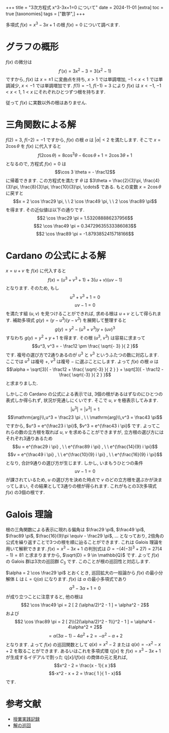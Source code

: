 +++
title = "3次方程式 x^3-3x+1=0 について"
date = 2024-11-01
[extra]
toc = true
[taxonomies]
tags = ["数学",]
+++

多項式 $f(x) = x^3 - 3x + 1$ の根 $f(x) = 0$ について調べます.

# グラフの概形

$f(x)$ の微分は
$$f'(x) = 3x^2 - 3 = 3(x^2 - 1)$$
ですから, $f(x)$ は $x = \pm 1$ に変曲点を持ち, $x > 1$ では単調増加,
$-1 < x < 1$ では単調減少, $x < -1$ では単調増加です.
$f(1) = -1$, $f(-1) = 3$ により $f(x)$ は $x< -1$, $-1 < x < 1$, $1 < x$ にそれぞれひとつずつ根を持ちます.

従って $f(x)$ に実数以外の根はありません.


# 三角関数による解

$f(2) = 3$, $f(-2) = -1$ ですから, $f(x)$ の根 $\alpha$ は $|\alpha| < 2$ を満たします.
そこで $x = 2 \cos \theta$ を $f(x)$ に代入すると
$$f(2\cos\theta) = 8 \cos^3 \theta - 6 \cos \theta + 1 = 2 \cos 3 \theta + 1$$
となるので, 方程式 $f(x) = 0$ は
$$\cos 3 \theta = - \frac12$$
に帰着できます. この方程式を満たす $\theta$ は 
$3\theta = \frac{2}{3}\pi, \frac{4}{3}\pi, \frac{8}{3}\pi, \frac{10}{3}\pi, \cdots$ である.
もとの変数 $x = 2 \cos \theta$ に戻すと
$$x = 2 \cos \frac29 \pi, \ \ 2 \cos \frac49 \pi, \ \ 2 \cos \frac89 \pi$$
を得ます. その近似値は以下の通りです.
$$2 \cos \frac29 \pi = 1.532088886237956$$
$$2 \cos \frac49 \pi = 0.34729635533386083$$
$$2 \cos \frac89 \pi = -1.8793852415718166$$


# Cardano の公式による解

$x = u + v$ を $f(x)$ に代入すると
$$f(x) = (u^3 + v^3 + 1) + 3 (u + v ) (u v - 1)$$
となります. そのため, もし
$$u^3 + v^3 + 1 = 0$$
$$u v - 1 = 0$$
を満たす組 $(u, v)$ を見つけることができれば, 求める根は $u + v$ として得られます.
補助多項式 $g(y) = (y - u^3) (y - v^3)$ を展開して整理すると
$$g(y) = y^2 - (u^3 + v^3) y + (u v)^3$$
すなわち $g(y) = y^2 + y + 1$ を得ます. その根 ($u^3$, $v^3$) は容易に求まって
$$u^3, v^3 = - \frac12 \pm \frac{ \sqrt{- 3} }{ 2 }$$
です. 複号の選び方で2通りあるのが $u^3$ と $v^3$ というふたつの数に対応します.
ここでは $u^3$ は複号 $+$, $v^3$ は複号 $-$ に選ぶことにします. 
よって $f(x)$ の根 $\alpha$ は
$$\alpha = \sqrt[3]{ - \frac12 + \frac{ \sqrt{-3} }{ 2 } } + \sqrt[3]{ - \frac12 - \frac{ \sqrt{-3} }{ 2 } }$$
と求まりました.

しかしこの Cardano の公式による表示では, 3個の根があるはずなのにひとつの表式しか得られず, 状況が見通しにくいです.
そこで $u$, $v$ を極表示してみます.
$$|u^3| = |v^3| = 1$$
$$\mathrm{arg}\\,u^3 = \frac23 \pi , \ \ \mathrm{arg}\\,v^3 = \frac43 \pi$$
ですから, $u^3 = e^{\frac23 i \pi}$, $v^3 = e^{\frac43 i \pi}$ です. 
よってこれらの数の立方根を取れば $u$, $v$ を求めることができますが, 立方根の選び方にはそれぞれ3通りあるため
$$u = e^{\frac29 i \pi} , \ \ e^{\frac89 i \pi} , \ \ e^{\frac{14}{9} i \pi}$$
$$v = e^{\frac49 i \pi} , \ \ e^{\frac{10}{9} i \pi} , \ \ e^{\frac{16}{9} i \pi}$$
となり, 合計9通りの選び方が生じます. しかし, いまもうひとつの条件
$$uv - 1 = 0$$
が課されているため, $u$ の選び方を決めた時点で $v$ のどの立方根を選ぶかが決まってしまい,
その結果として3通りの根が得られます. これがもとの3次多項式 $f(x)$ の3個の根です.


# Galois 理論

根の三角関数による表示に現れる偏角は $\frac29 \pi$, $\frac49 \pi$, $\frac89 \pi$, 
$\frac{16}{9}\pi \equiv - \frac29 \pi$, ... となっており, 2倍角の公式を繰り返すことで3つの根を順に辿ることができます.
これは Galois 理論を用いて解釈できます.
$f(x) = x^3 - 3x + 1$ の判別式は $D = - ( 4(-3)^3 + 27 ) = 27 ( 4 - 1 ) = 81$ と求まりますから, 
$\sqrt{D} = 9 \in \mathbb{Q}$ です.
よって $f(x)$ の Galois 群は3次の巡回群 $C_3$ です. このことが根の巡回性と対応します.

$\alpha = 2 \cos \frac29 \pi$ とおくとき, 巡回拡大の一般論から $f(x)$ の最小分解体 $L$ は $L = \mathbb{Q}(\alpha)$ になります.
$f(x)$ は $\alpha$ の最小多項式であり
$$\alpha^3 - 3\alpha + 1 = 0$$
が成り立つことに注意すると, 他の根は
$$2 \cos \frac49 \pi = 2 [ 2 (\alpha/2)^2 - 1 ] = \alpha^2 - 2$$
および
$$2 \cos \frac89 \pi = 2 [ 2\\{2(\alpha/2)^2 - 1\\}^2 - 1 ] = \alpha^4 - 4\alpha^2 + 2$$ 
$$= \alpha(3\alpha - 1) - 4\alpha^2 + 2 = - \alpha^2 - \alpha + 2$$
となります. よって $f(x)$ の巡回関数として $q(x) = x^2 - 2$ または $q(x) = -x^2 -x + 2$ を取ることができます.
あるいはこれを多項式環 $\mathbb{Q}[x]$ を $f(x) = x^3 - 3x + 1$ が生成するイデアルで割った 
$\mathbb{Q}[x]/(f(x))$ の商体の元と見れば,
$$x^2 - 2 = \frac{x - 1}{ x }$$
$$-x^2 - x + 2 = \frac{ 1 }{ 1 - x}$$
です.


# 参考文献

* [授業実践記録](https://www.shinko-keirin.co.jp/keirinkan/kosu/mathematics/jissen/jissen40.html)
* [解の巡回](http://shochandas.xsrv.jp/solution/solution3.htm)
